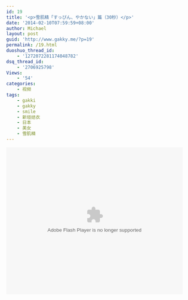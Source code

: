 ```yaml
---
id: 19
title: '<p>雪肌精「すっぴん、やかない」篇（30秒）</p>'
date: '2014-02-10T07:59:59+08:00'
author: Michael
layout: post
guid: 'http://www.gakky.me/?p=19'
permalink: /19.html
duoshuo_thread_id:
    - '1272072281174048782'
dsq_thread_id:
    - '2706925798'
Views:
    - '54'
categories:
    - 视频
tags:
    - gakki
    - gakky
    - smile
    - 新垣结衣
    - 日本
    - 美女
    - 雪肌精
---
```


<object height="394" width="473"><param name="allowscriptaccess" value="sameDomain"></param><param name="wmode" value="transparent"></param><param name="movie" value="http://www.tudou.com/v/186715616/v.swf"></param><param name="allowfullscreen" value="true"></param><embed allowfullscreen="true" allowscriptaccess="sameDomain" height="394" src="http://www.tudou.com/v/186715616/v.swf" type="application/x-shockwave-flash" width="473" wmode="transparent"></embed></object>